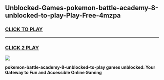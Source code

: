 
## Unblocked-Games-pokemon-battle-academy-8-unblocked-to-play-Play-Free-4mzpa
<h3>
<a href="https://premium76.site?title=pokemon-battle-academy-8-unblocked-to-play&ref=21A">CLICK TO PLAY</a></h3>
<hr>

<h3>
<a href="https://premium76.site?title=pokemon-battle-academy-8-unblocked-to-play&ref=21A">CLICK 2 PLAY</a>
  
</h3>

<a href="https://premium76.site?title=pokemon-battle-academy-8-unblocked-to-play&ref=21A"><img src="https://clearcache.store/games.png"></a>


**pokemon-battle-academy-8-unblocked-to-play games unblocked: Your Gateway to Fun and Accessible Online Gaming**
